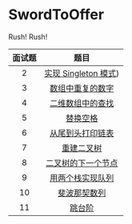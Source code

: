 # SwordToOffer
Rush! Rush!

|面试题|题目|
|:-:|:-:|
|2|[实现 Singleton 模式]([[https://github.com/wavever/SwordToOffer/blob/master/%E5%AE%9E%E7%8E%B0Singleton%E6%A8%A1%E5%BC%8F.md](https://github.com/wavever/SwordToOffer/blob/master/实现Singleton模式.md)))|
|3|[数组中重复的数字](https://github.com/wavever/SwordToOffer/blob/master/Array/数组中重复的数字.md)|
|4|[二维数组中的查找](https://github.com/wavever/SwordToOffer/blob/master/Array/二维数组中的查找.md)|
|5|[替换空格](https://github.com/wavever/SwordToOffer/blob/master/String/替换空格.md)|
|6|[从尾到头打印链表](https://github.com/wavever/SwordToOffer/blob/master/Node/从尾到头打印链表.md)|
|7|[重建二叉树](https://github.com/wavever/SwordToOffer/blob/master/Tree/重建二叉树.md)|
|8|[二叉树的下一个节点](https://github.com/wavever/SwordToOffer/blob/master/Tree/二叉树的下一个节点.md)|
|9|[用两个栈实现队列](https://github.com/wavever/SwordToOffer/blob/master/Stack/两个栈实现队列.md)|
|10|[斐波那契数列](https://github.com/wavever/SwordToOffer/blob/master/Recusive/斐波那契数列.md)|
|11|[跳台阶](https://github.com/wavever/SwordToOffer/blob/master/Recusive/跳台阶.md)|
